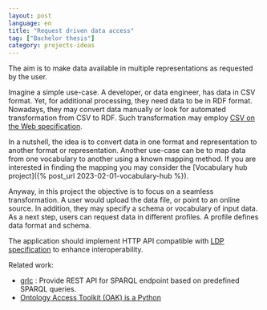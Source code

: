 ```yaml
---
layout: post
language: en
title: "Request driven data access"
tag: ["Bachelor thesis"]
category: projects-ideas
---
```

The aim is to make data available in multiple representations as requested by the user.

<!-- more -->
Imagine a simple use-case.
A developer, or data engineer, has data in CSV format.
Yet, for additional processing, they need data to be in RDF format.
Nowadays, they may convert data manually or look for automated transformation from CSV to RDF. 
Such transformation may employ [CSV on the Web specification](https://www.w3.org/TR/tabular-data-primer/).

In a nutshell, the idea is to convert data in one format and representation to another format or representation.
Another use-case can be to map data from one vocabulary to another using a known mapping method.
If you are interested in finding the mapping you may consider the [Vocabulary hub project]({% post_url 2023-02-01-vocabulary-hub %}).

Anyway, in this project the objective is to focus on a seamless transformation.
A user would upload the data file, or point to an online source.
In addition, they may specify a schema or vocabulary of input data.
As a next step, users can request data in different profiles.
A profile defines data format and schema.

The application should implement HTTP API compatible with [LDP specification](https://www.w3.org/TR/ldp/) to enhance interoperability.

Related work:
* [grlc](https://github.com/CLARIAH/grlc) : Provide REST API for SPARQL endpoint based on predefined SPARQL queries.
* [Ontology Access Toolkit (OAK) is a Python](https://incatools.github.io/ontology-access-kit/introduction.html)

